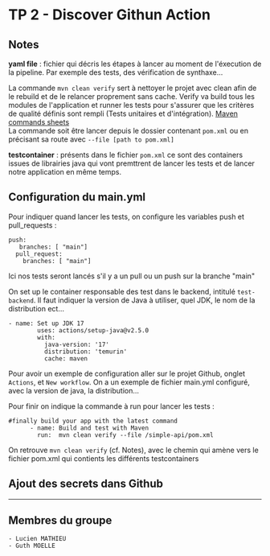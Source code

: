 # TP 2 - Discover Githun Action

## Notes
**yaml file** : fichier qui décris les étapes à lancer au moment de l'éxecution de la pipeline. Par exemple des tests, des vérification de synthaxe...

La commande `mvn clean verify` sert à nettoyer le projet avec clean afin de le rebuild et de le relancer proprement sans cache. Verify va build tous les modules de l'application et runner les tests pour s'assurer que les critères de qualité définis sont rempli (Tests unitaires et d'intégration). [Maven commands sheets](https://www.digitalocean.com/community/tutorials/maven-commands-options-cheat-sheet)\
La commande soit être lancer depuis le dossier contenant `pom.xml` ou en précisant sa route avec `--file [path to pom.xml]`

**testcontainer** : présents dans le fichier `pom.xml` ce sont des containers issues de librairies java qui vont premttrent de lancer les tests et de lancer notre application en même temps.

## Configuration du main.yml
Pour indiquer quand lancer les tests, on configure les variables push et pull_requests :
```
push:
   branches: [ "main"]
  pull_request:
    branches: [ "main"]
```
Ici nos tests seront lancés s'il y a un pull ou un push sur la branche "main"

On set up le container responsable des test dans le backend, intitulé `test-backend`. Il faut indiquer la version de Java à utiliser, quel JDK, le nom de la distribution ect...
```
- name: Set up JDK 17
        uses: actions/setup-java@v2.5.0
        with:
          java-version: '17'
          distribution: 'temurin'
          cache: maven
```
Pour avoir un exemple de configuration aller sur le projet Github, onglet `Actions`, et `New workflow`. On a un exemple de fichier main.yml configuré, avec la version de java, la distribution...

Pour finir on indique la commande à run pour lancer les tests :
```
#finally build your app with the latest command
      - name: Build and test with Maven
        run:  mvn clean verify --file /simple-api/pom.xml
```
On retrouve `mvn clean verify` (cf. Notes), avec le chemin qui amène vers le fichier pom.xml qui contients les différents testcontainers


## Ajout des secrets dans Github



---
## Membres du groupe
    - Lucien MATHIEU
    - Guth MOELLE
